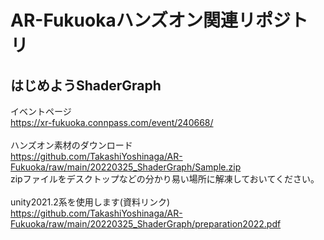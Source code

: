 # AR-Fukuokaハンズオン関連リポジトリ
## はじめようShaderGraph 
イベントページ<br>
https://xr-fukuoka.connpass.com/event/240668/
<br><br>
ハンズオン素材のダウンロード<br>
https://github.com/TakashiYoshinaga/AR-Fukuoka/raw/main/20220325_ShaderGraph/Sample.zip
<br>
zipファイルをデスクトップなどの分かり易い場所に解凍しておいてください。
<br><br>
unity2021.2系を使用します(資料リンク)<br>
https://github.com/TakashiYoshinaga/AR-Fukuoka/raw/main/20220325_ShaderGraph/preparation2022.pdf
<br>
